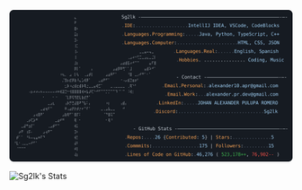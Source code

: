 [![Mi perfil de GitHub](https://raw.githubusercontent.com/Sg2lk/Sg2lk/main/dark_mode.svg)](https://github.com/Sg2lk)

![Sg2lk's Stats](https://github-readme-stats.vercel.app/api?username=Sg2lk&theme=tokyonight&show_icons=true&hide_border=false&count_private=true)
